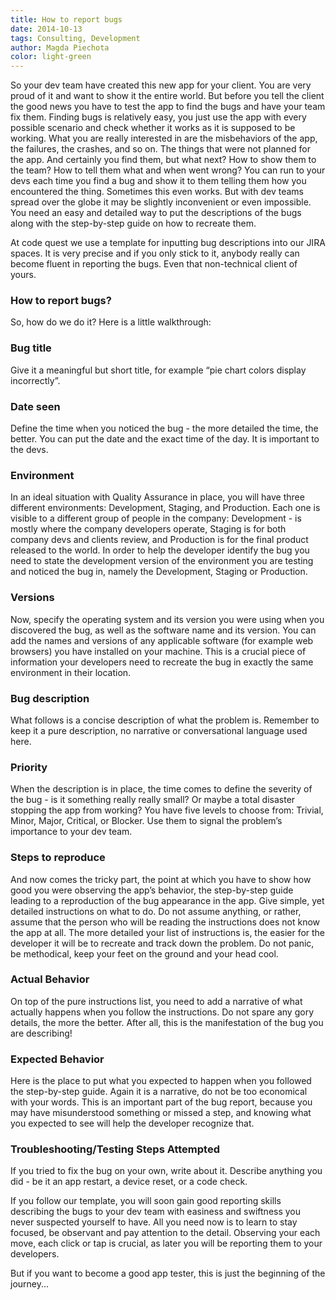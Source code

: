 ```yaml
---
title: How to report bugs
date: 2014-10-13
tags: Consulting, Development
author: Magda Piechota
color: light-green
---
```


So your dev team have created this new app for your client. You are very proud of it and want to show it the entire world. But before you tell the client the good news you have to test the app to find the bugs and have your team fix them. Finding bugs is relatively easy, you just use the app with every possible scenario and check whether it works as it is supposed to be working. What you are really interested in are the misbehaviors of the app, the failures, the crashes, and so on. The things that were not planned for the app. And certainly you find them, but what next? How to show them to the team? How to tell them what and when went wrong? You can run to your devs each time you find a bug and show it to them telling them how you encountered the thing. Sometimes this even works. But with dev teams spread over the globe it may be slightly inconvenient or even impossible. You need an easy and detailed way to put the descriptions of the bugs along with the step-by-step guide on how to recreate them.

At code quest we use a template for inputting bug descriptions into our JIRA spaces. It is very precise and if you only stick to it, anybody really can become fluent in reporting the bugs. Even that non-technical client of yours.

### How to report bugs?
So, how do we do it? Here is a little walkthrough:

### Bug title
Give it a meaningful but short title, for example “pie chart colors display incorrectly”.

### Date seen
Define the time when you noticed the bug - the more detailed the time, the better. You can put the date and the exact time of the day. It is important to the devs.

### Environment
In an ideal situation with Quality Assurance in place, you will have three different environments: Development, Staging, and Production. Each one is visible to a different group of people in the company: Development - is mostly where the company developers operate, Staging is for both company devs and clients review, and Production is for the final product released to the world. In order to help the developer identify the bug you need to state the development version of the environment you are testing and noticed the bug in, namely the Development, Staging or Production.

### Versions
Now, specify the operating system and its version you were using when you discovered the bug, as well as the software name and its version. You can add the names and versions of any applicable software (for example web browsers) you have installed on your machine. This is a crucial piece of information your developers need to recreate the bug in exactly the same environment in their location.

### Bug description
What follows is a concise description of what the problem is. Remember to keep it a pure description, no narrative or conversational language used here.

### Priority
When the description is in place, the time comes to define the severity of the bug - is it something really really small? Or maybe a total disaster stopping the app from working? You have five levels to choose from: Trivial, Minor, Major, Critical, or Blocker. Use them to signal the problem’s importance to your dev team.

### Steps to reproduce
And now comes the tricky part, the point at which you have to show how good you were observing the app’s behavior, the step-by-step guide leading to a reproduction of the bug appearance in the app. Give simple, yet detailed instructions on what to do. Do not assume anything, or rather, assume that the person who will be reading the instructions does not know the app at all. The more detailed your list of instructions is, the easier for the developer it will be to recreate and track down the problem. Do not panic, be methodical, keep your feet on the ground and your head cool.

### Actual Behavior
On top of the pure instructions list, you need to add a narrative of what actually happens when you follow the instructions. Do not spare any gory details, the more the better. After all, this is the manifestation of the bug you are describing!

### Expected Behavior
Here is the place to put what you expected to happen when you followed the step-by-step guide. Again it is a narrative, do not be too economical with your words. This is an important part of the bug report, because you may have misunderstood something or missed a step, and knowing what you expected to see will help the developer recognize that.

### Troubleshooting/Testing Steps Attempted
If you tried to fix the bug on your own, write about it. Describe anything you did - be it an app restart, a device reset, or a code check.

If you follow our template, you will soon gain good reporting skills describing the bugs to your dev team with easiness and swiftness you never suspected yourself to have. All you need now is to learn to stay focused, be observant and pay attention to the detail. Observing your each move, each click or tap is crucial, as later you will be reporting them to your developers.

But if you want to become a good app tester, this is just the beginning of the journey...